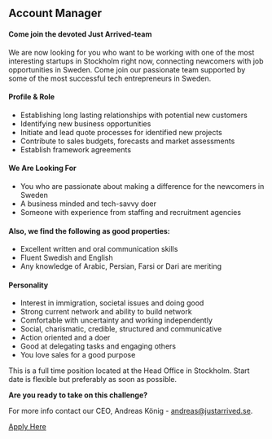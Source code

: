 ## Account Manager

#### Come join the devoted Just Arrived-team

We are now looking for you who want to be working with one of the most interesting startups in Stockholm right now, connecting newcomers with job opportunities in Sweden. Come join our passionate team supported by some of the most successful tech entrepreneurs in Sweden.


#### Profile & Role

* Establishing long lasting relationships with potential new customers
* Identifying new business opportunities
* Initiate and lead quote processes for identified new projects
* Contribute to sales budgets, forecasts and market assessments
* Establish framework agreements


#### We Are Looking For

*  You who are passionate about making a difference for the newcomers in Sweden
*  A business minded and tech-savvy doer
*  Someone with experience from staffing and recruitment agencies


#### Also, we find the following as good properties:

*  Excellent written and oral communication skills
*  Fluent Swedish and English
*  Any knowledge of Arabic, Persian, Farsi or Dari are meriting


#### Personality

*  Interest in immigration, societal issues and doing good
*  Strong current network and ability to build network
*  Comfortable with uncertainty and working independently
*  Social, charismatic, credible, structured and communicative
*  Action oriented and a doer
*  Good at delegating tasks and engaging others
*  You love sales for a good purpose

This is a full time position located at the Head Office in Stockholm. Start date is flexible but preferably as soon as possible.

__Are you ready to take on this challenge?__

For more info contact our CEO, Andreas König - [andreas@justarrived.se](mailto:andreas@justarrived.se).

<a href="https://wgtrm.com/dc/#justarrived.jaam1" class="primary-btn">Apply Here</a>
